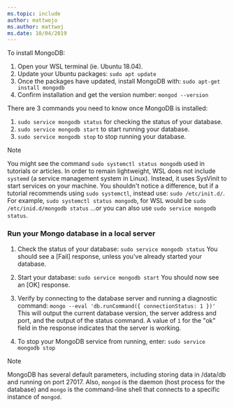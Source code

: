 ```yaml
---
ms.topic: include
author: mattwojo
ms.author: mattwoj
ms.date: 10/04/2019
---
```

To install MongoDB:

1. Open your WSL terminal (ie. Ubuntu 18.04).
2. Update your Ubuntu packages: `sudo apt update`
3. Once the packages have updated, install MongoDB with: `sudo apt-get install mongodb`
4. Confirm installation and get the version number: `mongod --version`

There are 3 commands you need to know once MongoDB is installed:

1. `sudo service mongodb status` for checking the status of your database.
2. `sudo service mongodb start`  to start running your database.
3. `sudo service mongodb stop` to stop running your database.

> [!NOTE]
> You might see the command `sudo systemctl status mongodb` used in tutorials or articles. In order to remain lightweight, WSL does not include `systemd` (a service management system in Linux). Instead, it uses SysVinit to start services on your machine. You shouldn't notice a difference, but if a tutorial recommends using `sudo systemctl`, instead use: `sudo /etc/init.d/`. For example, `sudo systemctl status mongodb`, for WSL would be `sudo /etc/inid.d/mongodb status` ...or you can also use `sudo service mongodb status`.

### Run your Mongo database in a local server

1. Check the status of your database: `sudo service mongodb status`
    You should see a [Fail] response, unless you've already started your database.

2. Start your database: `sudo service mongodb start`
    You should now see an [OK] response.

3. Verify by connecting to the database server and running a diagnostic command: `mongo --eval 'db.runCommand({ connectionStatus: 1 })'`
    This will output the current database version, the server address and port, and the output of the status command. A value of `1` for the "ok" field in the response indicates that the server is working.

4. To stop your MongoDB service from running, enter: `sudo service mongodb stop`

> [!NOTE]
> MongoDB has several default parameters, including storing data in /data/db and running on port 27017. Also, `mongod` is the daemon (host process for the database) and `mongo` is the command-line shell that connects to a specific instance of `mongod`.

